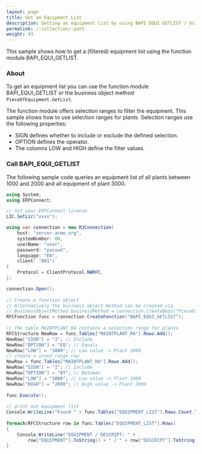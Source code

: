 ```yaml
---
layout: page
title: Get an Equipment List
description: Getting an equipment list by using BAPI EQUI GETLIST / Using Select Ranges
permalink: /:collection/:path
weight: 43
---
```


This sample shows how to get a (filtered) equipment list using the function module BAPI_EQUI_GETLIST. 

### About

To get an equipment list you can use the function module BAPI_EQUI_GETLIST or the business object method `PieceOfEquipment.GetList`.

The function module offers selection ranges to filter the equipment. 
This sample shows how to use selection ranges for plants. 
Selection ranges use the following properties:
- SIGN defines whether to include or exclude the defined selection. 
- OPTION defines the operator. 
- The columns LOW and HIGH define the filter values.


### Call BAPI_EQUI_GETLIST

The following sample code queries an equipment list of all plants between 1000 and 2000 and all equipment of plant 3000.

```csharp linenums="1"
using System;
using ERPConnect;

// Set your ERPConnect license
LIC.SetLic("xxxx");

using var connection = new R3Connection(
    host: "server.acme.org",
    systemNumber: 00,
    userName: "user",
    password: "passwd",
    language: "EN",
    client: "001")
{
    Protocol = ClientProtocol.NWRFC,
};

connection.Open();
  
// Create a function object
// Alternatively the business object method can be created via 
// BusinessObjectMethod businessMethod = connection.CreateBapi("PieceOfEquipment", "GetList")
RFCFunction func = connection.CreateFunction("BAPI_EQUI_GETLIST");
  
// The table MAINTPLANT_RA contains a selection range for plants
RFCStructure NewRow = func.Tables["MAINTPLANT_RA"].Rows.Add();
NewRow["SIGN"] = "I"; // Include
NewRow["OPTION"] = "EQ"; // Equals
NewRow["LOW"] = "3000"; // Low value -> Plant 3000
// create a scond range row
NewRow = func.Tables["MAINTPLANT_RA"].Rows.Add();
NewRow["SIGN"] = "I"; // Include
NewRow["OPTION"] = "BT"; // Between
NewRow["LOW"] = "1000"; // Low value -> Plant 1000
NewRow["HIGH"] = "2000"; // High value -> Plant 2000
  
func.Execute();
  
// print out equipment list
Console.WriteLine("Found " + func.Tables["EQUIPMENT_LIST"].Rows.Count.ToString() + " equipment rows");
  
foreach(RFCStructure row in func.Tables["EQUIPMENT_LIST"].Rows)
{
    Console.WriteLine("EQUIPMENT / DESCRIPT: " + 
        row["EQUIPMENT"].ToString() + " / " + row["DESCRIPT"].ToString());
}
```
